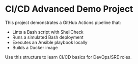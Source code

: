 # CI/CD Advanced Demo Project

This project demonstrates a GitHub Actions pipeline that:
- Lints a Bash script with ShellCheck
- Runs a simulated Bash deployment
- Executes an Ansible playbook locally
- Builds a Docker image

Use this structure to learn CI/CD basics for DevOps/SRE roles.
